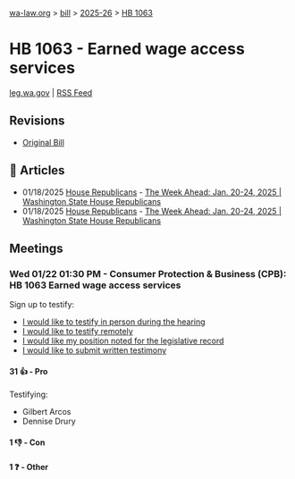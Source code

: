 [wa-law.org](/) > [bill](/bill/) > [2025-26](/bill/2025-26/) > [HB 1063](/bill/2025-26/hb/1063/)

# HB 1063 - Earned wage access services
[leg.wa.gov](https://app.leg.wa.gov/billsummary?BillNumber=1063&Year=2025&Initiative=false) | [RSS Feed](./rss.xml)

## Revisions
* [Original Bill](1/)

## 📰 Articles
* 01/18/2025 [House Republicans](/org/house_republicans/) - [The Week Ahead: Jan. 20-24, 2025 | Washington State House Republicans](http://houserepublicans.wa.gov/week/the-week-ahead-jan-20-24-2025/#:~:text=HB%201063)
* 01/18/2025 [House Republicans](/org/house_republicans/) - [The Week Ahead: Jan. 20-24, 2025 | Washington State House Republicans](https://houserepublicans.wa.gov/week/the-week-ahead-jan-20-24-2025/#:~:text=HB%201063)

## Meetings
### Wed 01/22 01:30 PM - Consumer Protection & Business (CPB): HB 1063 Earned wage access services
Sign up to testify:
* [I would like to testify in person during the hearing](https://app.leg.wa.gov/csi/Testifier/Add?chamber=House&mId=32526&aId=161773&caId=24848&tId=1)
* [I would like to testify remotely](https://app.leg.wa.gov/csi/Testifier/Add?chamber=House&mId=32526&aId=161773&caId=24848&tId=2)
* [I would like my position noted for the legislative record](https://app.leg.wa.gov/csi/Testifier/Add?chamber=House&mId=32526&aId=161773&caId=24848&tId=3)
* [I would like to submit written testimony](https://app.leg.wa.gov/csi/Testifier/Add?chamber=House&mId=32526&aId=161773&caId=24848&tId=4)

#### 31 👍 - Pro
Testifying:
* Gilbert Arcos
* Dennise Drury

#### 1 👎 - Con

#### 1 ❓ - Other
